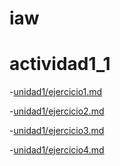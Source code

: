 # iaw
# actividad1_1
-[unidad1/ejercicio1.md](https://github.com/GRMANDL/prueba2_german/blob/master/ejrcicio1_Germ%C3%A1n.7z)  

-[unidad1/ejercicio2.md](https://github.com/GRMANDL/prueba2_german/blob/master/ejercicio2_Germ%C3%A1n.7z)  

-[unidad1/ejercicio3.md](https://github.com/GRMANDL/prueba2_german/blob/master/ejercicio3_Germ%C3%A1n.7z)  

-[unidad1/ejercicio4.md](https://github.com/GERMANDLO11/prueba2_german/blob/master/ejercicio4_Germ%C3%A1n.zip)  
